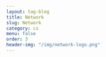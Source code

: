 ```yaml
---
layout: tag-blog
title: Network
slug: Network
category: cs
menu: false
order: 3
header-img: "/img/network-logo.png"
---
```

